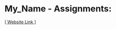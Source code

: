 # My_Name - Assignments:
[[ Website Link ]](https://nift-web-design.github.io/Sruthi_Challa/Assignment_1)
